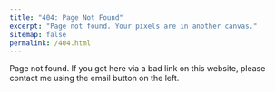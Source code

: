 ```yaml
---
title: "404: Page Not Found"
excerpt: "Page not found. Your pixels are in another canvas."
sitemap: false
permalink: /404.html
---
```


Page not found. If you got here via a bad link on this website, please contact me using the email button on the left.

<script type="text/javascript">
  var GOOG_FIXURL_LANG = 'en';
  var GOOG_FIXURL_SITE = '{{ site.url }}'
</script>
<script type="text/javascript"
  src="//linkhelp.clients.google.com/tbproxy/lh/wm/fixurl.js">
</script>
